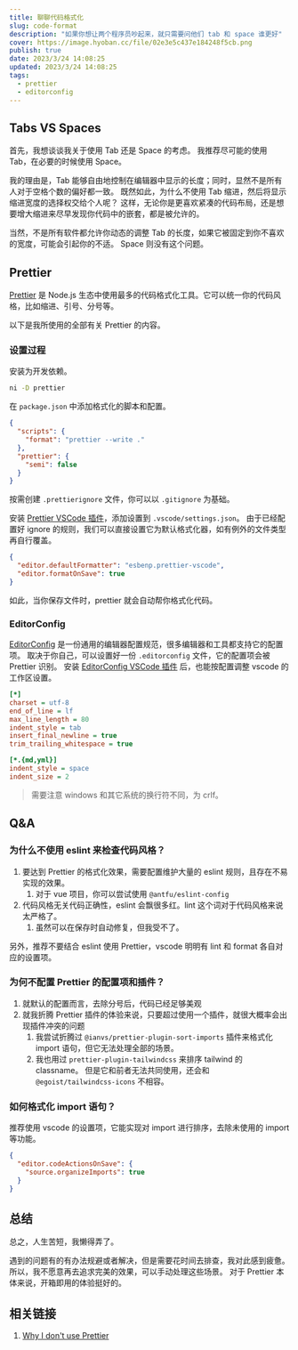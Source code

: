 ```yaml
---
title: 聊聊代码格式化
slug: code-format
description: "如果你想让两个程序员吵起来，就只需要问他们 tab 和 space 谁更好"
cover: https://image.hyoban.cc/file/02e3e5c437e184248f5cb.png
publish: true
date: 2023/3/24 14:08:25
updated: 2023/3/24 14:08:25
tags:
  - prettier
  - editorconfig
---
```


## Tabs VS Spaces

首先，我想谈谈我关于使用 Tab 还是 Space 的考虑。
我推荐尽可能的使用 Tab，在必要的时候使用 Space。

我的理由是，Tab 能够自由地控制在编辑器中显示的长度；同时，显然不是所有人对于空格个数的偏好都一致。
既然如此，为什么不使用 Tab 缩进，然后将显示缩进宽度的选择权交给个人呢？
这样，无论你是更喜欢紧凑的代码布局，还是想要增大缩进来尽早发现你代码中的嵌套，都是被允许的。

当然，不是所有软件都允许你动态的调整 Tab 的长度，如果它被固定到你不喜欢的宽度，可能会引起你的不适。
Space 则没有这个问题。

## Prettier

[Prettier][] 是 Node.js 生态中使用最多的代码格式化工具。它可以统一你的代码风格，比如缩进、引号、分号等。

以下是我所使用的全部有关 Prettier 的内容。

### 设置过程

安装为开发依赖。

```sh
ni -D prettier
```

在 `package.json` 中添加格式化的脚本和配置。

```json
{
  "scripts": {
    "format": "prettier --write ."
  },
  "prettier": {
    "semi": false
  }
}
```

按需创建 `.prettierignore` 文件，你可以以 `.gitignore` 为基础。

安装 [Prettier VSCode 插件][]，添加设置到 `.vscode/settings.json`。
由于已经配置好 ignore 的规则，我们可以直接设置它为默认格式化器，如有例外的文件类型再自行覆盖。

```json
{
  "editor.defaultFormatter": "esbenp.prettier-vscode",
  "editor.formatOnSave": true
}
```

如此，当你保存文件时，prettier 就会自动帮你格式化代码。

### EditorConfig

[EditorConfig][] 是一份通用的编辑器配置规范，很多编辑器和工具都支持它的配置项。
取决于你自己，可以设置好一份 `.editorconfig` 文件，它的配置项会被 Prettier 识别。
安装 [EditorConfig VSCode 插件][] 后，也能按配置调整 vscode 的工作区设置。

```ini
[*]
charset = utf-8
end_of_line = lf
max_line_length = 80
indent_style = tab
insert_final_newline = true
trim_trailing_whitespace = true

[*.{md,yml}]
indent_style = space
indent_size = 2
```

> 需要注意 windows 和其它系统的换行符不同，为 crlf。

## Q&A

### 为什么不使用 eslint 来检查代码风格？

1. 要达到 Prettier 的格式化效果，需要配置维护大量的 eslint 规则，且存在不易实现的效果。
   1. 对于 vue 项目，你可以尝试使用 `@antfu/eslint-config`
1. 代码风格无关代码正确性，eslint 会飘很多红。lint 这个词对于代码风格来说太严格了。
   1. 虽然可以在保存时自动修复，但我受不了。

另外，推荐不要结合 eslint 使用 Prettier，vscode 明明有 lint 和 format 各自对应的设置项。

### 为何不配置 Prettier 的配置项和插件？

1. 就默认的配置而言，去除分号后，代码已经足够美观
1. 就我折腾 Prettier 插件的体验来说，只要超过使用一个插件，就很大概率会出现插件冲突的问题
   1. 我尝试折腾过 `@ianvs/prettier-plugin-sort-imports` 插件来格式化 import 语句，但它无法处理全部的场景。
   1. 我也用过 `prettier-plugin-tailwindcss` 来排序 tailwind 的 classname。 但是它和前者无法共同使用，还会和 `@egoist/tailwindcss-icons` 不相容。

### 如何格式化 import 语句？

推荐使用 vscode 的设置项，它能实现对 import 进行排序，去除未使用的 import 等功能。

```json
{
  "editor.codeActionsOnSave": {
    "source.organizeImports": true
  }
}
```

## 总结

总之，人生苦短，我懒得弄了。

遇到的问题有的有办法规避或者解决，但是需要花时间去排查，我对此感到疲惫。
所以，我不愿意再去追求完美的效果，可以手动处理这些场景。
对于 Prettier 本体来说，开箱即用的体验挺好的。

## 相关链接

1. [Why I don't use Prettier](https://antfu.me/posts/why-not-prettier)

[Prettier]: https://prettier.io
[Prettier VSCode 插件]: https://marketplace.visualstudio.com/items?itemName=esbenp.prettier-vscode
[EditorConfig]: https://editorconfig.org
[EditorConfig VSCode 插件]: https://marketplace.visualstudio.com/items?itemName=EditorConfig.EditorConfig
